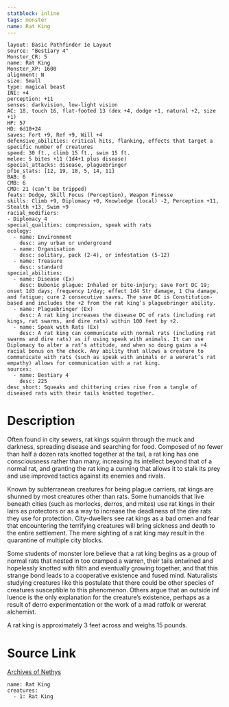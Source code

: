 ```yaml
---
statblock: inline
tags: monster
name: Rat King
---
```

```statblock
layout: Basic Pathfinder 1e Layout
source: "Bestiary 4"
Monster_CR: 5
name: Rat King
Monster_XP: 1600
alignment: N
size: Small
type: magical beast
INI: +4
perception: +11
senses: darkvision, low-light vision
AC: 18, touch 16, flat-footed 13 (dex +4, dodge +1, natural +2, size +1)
HP: 57
HD: 6d10+24
saves: Fort +9, Ref +9, Will +4
defensive_abilities: critical hits, flanking, effects that target a specific number of creatures
speed: 30 ft., climb 15 ft., swim 15 ft.
melee: 5 bites +11 (1d4+1 plus disease)
special_attacks: disease, plaguebringer
pf1e_stats: [12, 19, 18, 5, 14, 11]
BAB: 6
CMB: 6
CMD: 21 (can’t be tripped)
feats: Dodge, Skill Focus (Perception), Weapon Finesse
skills: Climb +9, Diplomacy +0, Knowledge (local) -2, Perception +11, Stealth +13, Swim +9
racial_modifiers:
- Diplomacy 4
special_qualities: compression, speak with rats
ecology:
  - name: Environment
    desc: any urban or underground
  - name: Organisation
    desc: solitary, pack (2-4), or infestation (5-12)
  - name: Treasure
    desc: standard
special_abilities:
  - name: Disease (Ex)
    desc: Bubonic plague: Inhaled or bite-injury; save Fort DC 19; onset 1d3 days; frequency 1/day; effect 1d4 Str damage, 1 Cha damage, and fatigue; cure 2 consecutive saves. The save DC is Constitution-based and includes the +2 from the rat king’s plaguebringer ability.
  - name: Plaguebringer (Ex)
    desc: A rat king increases the disease DC of rats (including rat kings, rat swarms, and dire rats) within 100 feet by +2.
  - name: Speak with Rats (Ex)
    desc: A rat king can communicate with normal rats (including rat swarms and dire rats) as if using speak with animals. It can use Diplomacy to alter a rat’s attitude, and when so doing gains a +4 racial bonus on the check. Any ability that allows a creature to communicate with rats (such as speak with animals or a wererat’s rat empathy) allows for communication with a rat king.
sources:
  - name: Bestiary 4
    desc: 225
desc_short: Squeaks and chittering cries rise from a tangle of diseased rats with their tails knotted together.
```
# Description
Often found in city sewers, rat kings squirm through the muck and darkness, spreading disease and searching for food. Composed of no fewer than half a dozen rats knotted together at the tail, a rat king has one consciousness rather than many, increasing its intellect beyond that of a normal rat, and granting the rat king a cunning that allows it to stalk its prey and use improved tactics against its enemies and rivals.

Known by subterranean creatures for being plague carriers, rat kings are shunned by most creatures other than rats. Some humanoids that live beneath cities (such as morlocks, derros, and mites) use rat kings in their lairs as protectors or as a way to increase the deadliness of the dire rats they use for protection. City-dwellers see rat kings as a bad omen and fear that encountering the terrifying creatures will bring sickness and death to the entire settlement. The mere sighting of a rat king may result in the quarantine of multiple city blocks.

Some students of monster lore believe that a rat king begins as a group of normal rats that nested in too cramped a warren, their tails entwined and hopelessly knotted with filth and eventually growing together, and that this strange bond leads to a cooperative existence and fused mind. Naturalists studying creatures like this postulate that there could be other species of creatures susceptible to this phenomenon. Others argue that an outside inf luence is the only explanation for the creature’s existence, perhaps as a result of derro experimentation or the work of a mad ratfolk or wererat alchemist.

A rat king is approximately 3 feet across and weighs 15 pounds.
# Source Link
[Archives of Nethys](https://aonprd.com/MonsterDisplay.aspx?ItemName=Rat%20King)
```encounter-table
name: Rat King
creatures:
  - 1: Rat King
```
